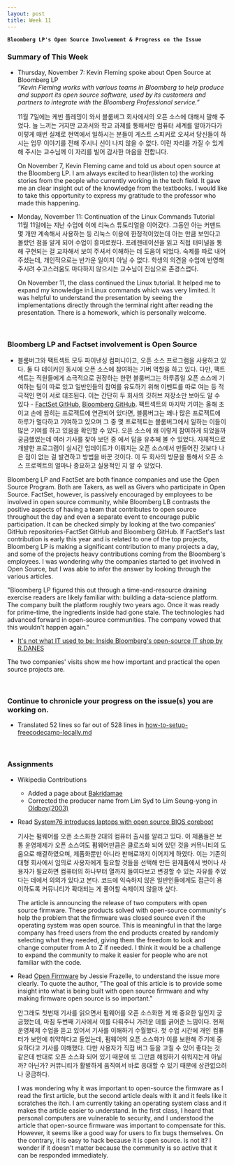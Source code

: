 ```yaml
---
layout: post
title: Week 11
---
```


**`Bloomberg LP's Open Source Involvement & Progress on the Issue`**

### Summary of This Week
- Thursday, November 7: Kevin Fleming spoke about Open Source at Bloomberg LP  
_“Kevin Fleming works with various teams in Bloomberg to help produce and support its open source software, used by its customers and partners to integrate with the Bloomberg Professional service.”_ 

  11월 7일에는 케빈 플레밍이 와서 블룸버그 회사에서의 오픈 소스에 대해서 말해 주었다. 늘 느끼는 거지만 교과서와 학교 과제를 통해서만 컴퓨터 세계를 알아가다가 이렇게 매번 실제로 현역에서 일하시는 분들이 게스트 스피커로 오셔서 당신들이 하시는 업무 이야기를 전해 주시니 신이 나지 않을 수 없다. 이런 자리를 가질 수 있게 해 주시는 교수님께 이 자리를 빌어 감사한 마음을 전합니다.

  On November 7, Kevin Fleming came and told us about open source at the Bloomberg LP. I am always excited to hear(listen to) the working stories from the people who currently working in the tech field. It gave me an clear insight out of the knowledge from the textbooks. I would like to take this opportunity to express my gratitude to the professor who made this happening.
 
- Monday, November 11: Continuation of the Linux Commands Tutorial  
  11월 11일에는 지난 수업에 이에 리눅스 튜토리얼을 이어갔다. 그동안 아는 커맨드 몇 개만 계속해서 사용하는 등 리눅스 이용에 한정적이었는데 아는 만큼 보인다고 몰랐던 점을 알게 되어 수업이 흥미로웠다. 프레젠테이션을 읽고 직접 터미널을 통해 구현되는 걸 교차해서 보여 주셔서 이해하는 데 도움이 되었다. 숙제를 따로 내어 주셨는데, 개인적으로는 반가운 일이지 아닐 수 없다. 학생의 의견을 수업에 반영해 주시려 수고스러움도 마다하지 않으시는 교수님이 진심으로 존경스럽다.
  
  On November 11, the class continued the Linux tutorial. It helped me to expand my knowledge in Linux commands which was very limited. It was helpful to understand the presentation by seeing the implementations directly through the terminal right after reading the presentation. There is a homework, which is personally welcome.
 
&nbsp;
&nbsp;

### Bloomberg LP and Factset involvement is Open Source 

- 블룸버그와 팩트섹트 모두 파이낸싱 컴퍼니이고, 오픈 소스 프로그램을 사용하고 있다. 둘 다 테이커인 동시에 오픈 소스에 참여하는 기버 역할을 하고 있다. 다만, 팩트섹트는 직원들에게 소극적으로 권장하는 한편 블룸버그는 하루종일 오픈 소스에 기여하는 팀이 따로 있고 일반인들의 참여를 유도하기 위해 이벤트를 따로 여는 등 적극적인 면이 서로 대조된다. 이는 간단히 두 회사의 깃허브 저장소만 보아도 알 수 있다 - [FactSet GitHub](https://github.com/factset), [Bloomberg GitHub](https://github.com/bloomberg). 팩트섹트의 마지막 기여는 올해 초이고 손에 꼽히는 프로젝트에 연관되어 있다면, 블룸버그는 꽤나 많은 프로젝트에 하루가 멀다하고 기여하고 있으며 그 중 몇 프로젝트는 블룸버그에서 일하는 이들이 많은 기여를 하고 있음을 확인할 수 있다. 오픈 소스에 왜 이렇게 참여하게 되었을까 궁금했었는데 여러 기사를 찾아 보던 중 []()에서 답을 유추해 볼 수 있었다. 자체적으로 개발한 프로그램이 실시간 업데이트가 이뤄지는 오픈 소스에서 만들어진 것보다 나은 점이 없는 걸 발견하고 방법을 바꾼 것이다. 이 두 회사의 방문을 통해서 오픈 소스 프로젝트의 얼마나 중요하고 실용적인 지 알 수 있었다.

Bloomberg LP and FactSet are both finance companies and use the Open Source Program. Both are Takers, as well as Givers who participate in Open Source. FactSet, however, is passively encouraged by employees to be involved in open source community, while Bloomberg LB contrasts the positive aspects of having a team that contributes to open source throughout the day and even a separate event to encourage public participation. It can be checked simply by looking at the two companies' GitHub repositories-FactSet GitHub and Bloomberg GitHub. If FactSet's last contribution is early this year and is related to one of the top projects, Bloomberg LP is making a significant contribution to many projects a day, and some of the projects heavy contributions coming from the Bloomberg's employees. I was wondering why the companies started to get involved in Open Source, but I was able to infer the answer by looking through the various articles.

"Bloomberg LP figured this out through a time-and-resource draining exercise readers are likely familiar with: building a data-science platform.
The company built the platform roughly two years ago. Once it was ready for prime-time, the ingredients inside had gone stale. The technologies had advanced forward in open-source communities. The company vowed that this wouldn't happen again."
 - [It's not what IT used to be: Inside Bloomberg's open-source IT shop by R.DANES](https://siliconangle.com/2018/12/14/its-not-what-it-use-to-be-inside-bloombergs-open-source-it-shop-kubecon/)
 
The two companies' visits show me how important and practical the open source projects are.

&nbsp;
&nbsp;

### Continue to chronicle your progress on the issue(s) you are working on.

- Translated 52 lines so far out of 528 lines in [how-to-setup-freecodecamp-locally.md](https://github.com/nancydocode/freeCodeCamp/blob/how-to-setup-freecodecamp-locally.md/docs/i18n-languages/korean/how-to-setup-freecodecamp-locally.md)

&nbsp;
&nbsp;

### Assignments  
- Wikipedia Contributions
  - Added a page about [Bakridamae](https://en.wikipedia.org/wiki/Bakridamae)
  - Corrected the producer name from Lim Syd to Lim Seung-yong in [Oldboy(2003)](https://en.wikipedia.org/wiki/Oldboy_(2003_film))  
  
- Read [System76 introduces laptops with open source BIOS coreboot](https://opensource.com/article/19/11/coreboot-system76-laptops?utm_campaign=intrel)  

  기사는 펌웨어를 오픈 소스화한 2대의 컴퓨터 출시를 알리고 있다. 이 제품들은 보통 운영체제가 오픈 소스여도 펌웨어만큼은 클로즈화 되어 있던 것을 커뮤니티의 도움으로 해결하였으며, 제품화뿐만 아니라 판매로까지 이어지게 하였다. 이는 기존의 대형 회사에서 임의로 사용자에게 필요할 것들을 선택해 만든 완제품에서 벗어나 사용자가 필요하면 컴퓨터의 하나부터 열까지 들여다보고 변경할 수 있는 자유를 주었다는 데에서 의의가 있다고 본다. 코드에 익숙하지 않은 일반인들에게도 접근이 용이하도록 커뮤니티가 확대되는 게 풀어할 숙제이지 않을까 싶다.
  
  The article is announcing the release of two computers with open source firmware. These products solved with open-source community's help the problem that the firmware was closed source even if the operating system was open source. This is meaningful in that the large company has freed users from the end products created by randomly selecting what they needed, giving them the freedom to look and change computer from A to Z if needed. I think it would be a challenge to expand the community to make it easier for people who are not familiar with the code.  
  
- Read [Open Firmware](https://cacm.acm.org/magazines/2019/10/239673-open-source-firmware/fulltext) by Jessie Frazelle, to understand the issue more clearly. To quote the author, "The goal of this article is to provide some insight into what is being built with open source firmware and why making firmware open source is so important."

  안그래도 첫번재 기사를 읽으면서 펌웨어를 오픈 소스화한 게 왜 중요한 일인지 궁금했는데, 마침 두번째 기사에서 이를 다뤄주니 가려운 데를 긁어준 느낌이다. 현재 운영체제 수업을 듣고 있어서 기사를 이해하기 수월했다. 첫 수업 시간에 개인 컴퓨터가 보안에 취약하다고 들었는데, 펌웨어의 오픈 소스화가 이를 보완해 주기에 중요하다고 기사를 이해했다. 다만 사용자가 직접 버그 등을 고칠 수 있어 좋다는 것 같은데 반대로 오픈 소스화 되어 있기 때문에 또 그만큼 해킹하기 쉬워지는게 아닐까? 아닌가? 커뮤니티가 활발하게 움직여서 바로 응대할 수 있기 때문에 상관없으려나 궁금하다.  
  
  I was wondering why it was important to open-source the firmware as I read the first article, but the second article deals with it and it feels like it scratches the itch. I am currently taking an operating system class and it makes the article easier to understand. In the first class, I heard that personal computers are vulnerable to security, and I understood the article that open-source firmware was important to compensate for this. However, it seems like a good way for users to fix bugs themselves. On the contrary, it is easy to hack because it is open source. is not it? I wonder if it doesn't matter because the community is so active that it can be responded immediately.
  
<!-- Next Week
- Do all of the exercises from the slide Exercises 1 in the Linux Tutorial. I have created private repositories on GitHub for each of you, named with your username and linux-activities. Within that repository, put your solutions in the directory linux_hwk1. Name the file in that directory exercise-set-1.  [nancydocode-linux-activities](https://github.com/hunter-college-ossd-fall-2019/nancydocode-linux-activities)
-->
